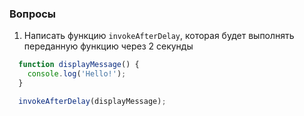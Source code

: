 ### Вопросы

1. Написать функцию `invokeAfterDelay`, которая будет выполнять переданную функцию через 2 секунды

```javascript
  function displayMessage() {
    console.log('Hello!');
  }

  invokeAfterDelay(displayMessage);
```